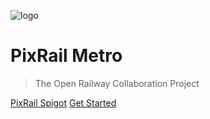 ![logo](_media/icon.svg)
<!-- ![](_media/bg.png) -->
# PixRail Metro

> The Open Railway Collaboration Project



[PixRail Spigot]()
[Get Started](#pixrail)


<!-- ![color](#bbbbff) -->